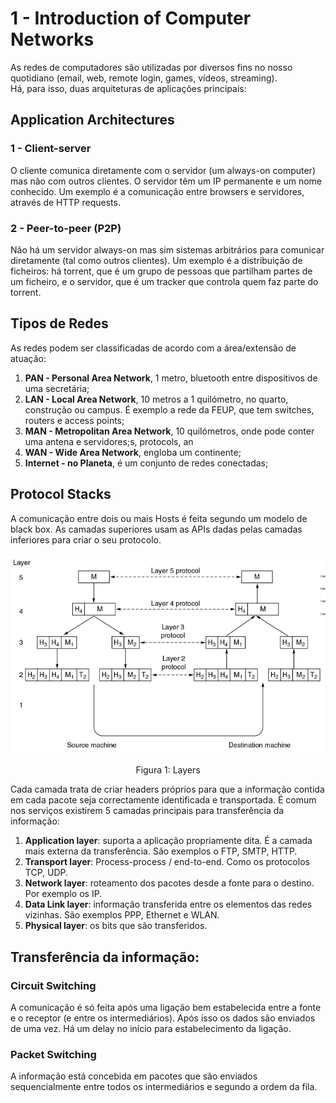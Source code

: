 # 1 - Introduction of Computer Networks

As redes de computadores são utilizadas por diversos fins no nosso quotidiano (email, web, remote login, games, vídeos, streaming). <br>
Há, para isso, duas arquiteturas de aplicações principais:

## Application Architectures

### 1 - Client-server

O cliente comunica diretamente com o servidor (um always-on computer) mas não com outros clientes. O servidor têm um IP permanente e um nome conhecido. Um exemplo é a comunicação entre browsers e servidores, através de HTTP requests.

### 2 - Peer-to-peer (P2P)

Não há um servidor always-on mas sim sistemas arbitrários para comunicar diretamente (tal como outros clientes). Um exemplo é a distribuição de ficheiros: há torrent, que é um grupo de pessoas que partilham partes de um ficheiro, e o servidor, que é um tracker que controla quem faz parte do torrent.

## Tipos de Redes

As redes podem ser classificadas de acordo com a área/extensão de atuação:

1. **PAN - Personal Area Network**, 1 metro, bluetooth entre dispositivos de uma secretária;
2. **LAN - Local Area Network**, 10 metros a 1 quilómetro, no quarto, construção ou campus. É exemplo a rede da FEUP, que tem switches, routers e access points;
3. **MAN - Metropolitan Area Network**, 10 quilómetros, onde pode conter uma antena e servidores;s, protocols, an
4. **WAN - Wide Area Network**, engloba um continente;
5. **Internet - no Planeta**, é um conjunto de redes conectadas;

## Protocol Stacks

A comunicação entre dois ou mais Hosts é feita segundo um modelo de black box. As camadas superiores usam as APIs dadas pelas camadas inferiores para criar o seu protocolo.

<p align="center">
    <img src="../Images/Layers.png">
    <p align="center">Figura 1: Layers</p>
</p>

Cada camada trata de criar headers próprios para que a informação contida em cada pacote seja correctamente identificada e transportada. É comum nos serviços existirem 5 camadas principais para transferência da informação:

1. **Application layer**: suporta a aplicação propriamente dita. É a camada mais externa da transferência. São exemplos o FTP, SMTP, HTTP.
2. **Transport layer**: Process-process / end-to-end. Como os protocolos TCP, UDP.
3. **Network layer**: roteamento dos pacotes desde a fonte para o destino. Por exemplo os IP.
4. **Data Link layer**: informação transferida entre os elementos das redes vizinhas. São exemplos PPP, Ethernet e WLAN.
5. **Physical layer**: os bits que são transferidos.

## Transferência da informação:

### Circuit Switching

A comunicação é só feita após uma ligação bem estabelecida entre a fonte e o receptor (e entre os intermediários). Após isso os dados são enviados de uma vez. Há um delay no início para estabelecimento da ligação.

### Packet Switching

A informação está concebida em pacotes que são enviados sequencialmente entre todos os intermediários e segundo a ordem da fila. 